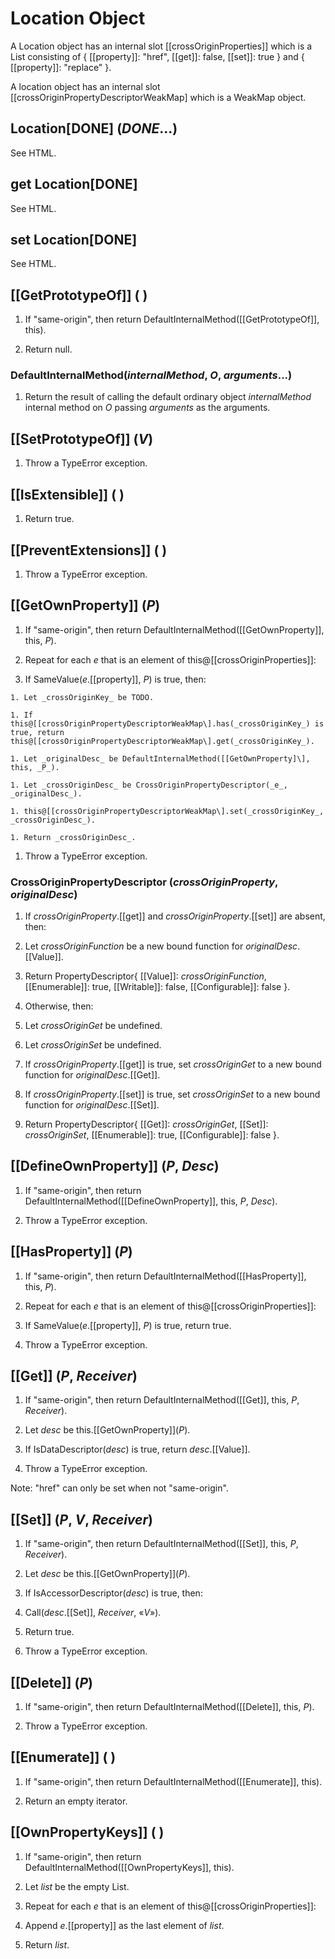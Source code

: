 # Location Object

A Location object has an internal slot [[crossOriginProperties]\] which is a List consisting of { [[property]\]: "href", [[get]\]: false, [[set]\]: true } and { [[property]\]: "replace" }.

A location object has an internal slot [[crossOriginPropertyDescriptorWeakMap\] which is a WeakMap object.

## Location[DONE\] (_DONE_...)

See HTML.

## get Location[DONE]

See HTML.

## set Location[DONE]

See HTML.

## [[GetPrototypeOf]\] ( )

1. If "same-origin", then return DefaultInternalMethod([[GetPrototypeOf]\], this).

1. Return null.

### DefaultInternalMethod(_internalMethod_, _O_, _arguments_...)

1. Return the result of calling the default ordinary object _internalMethod_ internal method on _O_ passing _arguments_ as the arguments.

## [[SetPrototypeOf]\] (_V_)

1. Throw a TypeError exception.

## [[IsExtensible]\] ( )

1. Return true.

## [[PreventExtensions]\] ( )

1. Throw a TypeError exception.

## [[GetOwnProperty]\] (_P_)

1. If "same-origin", then return DefaultInternalMethod([[GetOwnProperty]\], this, _P_).

1. Repeat for each _e_ that is an element of this@[[crossOriginProperties]\]:

  1. If SameValue(_e_.[[property]\], _P_) is true, then:

    1. Let _crossOriginKey_ be TODO.

    1. If this@[[crossOriginPropertyDescriptorWeakMap\].has(_crossOriginKey_) is true, return this@[[crossOriginPropertyDescriptorWeakMap\].get(_crossOriginKey_).

    1. Let _originalDesc_ be DefaultInternalMethod([[GetOwnProperty]\], this, _P_).

    1. Let _crossOriginDesc_ be CrossOriginPropertyDescriptor(_e_, _originalDesc_).

    1. this@[[crossOriginPropertyDescriptorWeakMap\].set(_crossOriginKey_, _crossOriginDesc_).

    1. Return _crossOriginDesc_.

1. Throw a TypeError exception.

### CrossOriginPropertyDescriptor (_crossOriginProperty_, _originalDesc_)

1. If _crossOriginProperty_.[[get]\] and _crossOriginProperty_.[[set]\] are absent, then:

  1. Let _crossOriginFunction_ be a new bound function for _originalDesc_.[[Value]\].

  1. Return PropertyDescriptor{ [[Value]]: _crossOriginFunction_, [[Enumerable]]: true, [[Writable]]: false, [[Configurable]]: false }.

1. Otherwise, then:

  1. Let _crossOriginGet_ be undefined.

  1. Let _crossOriginSet_ be undefined.

  1. If _crossOriginProperty_.[[get]\] is true, set _crossOriginGet_ to a new bound function for _originalDesc_.[[Get]\].

  1. If _crossOriginProperty_.[[set]\] is true, set _crossOriginSet_ to a new bound function for _originalDesc_.[[Set]\].

  1. Return PropertyDescriptor{ [[Get]]: _crossOriginGet_, [[Set]]: _crossOriginSet_, [[Enumerable]]: true, [[Configurable]]: false }.


## [[DefineOwnProperty]\] (_P_, _Desc_)

1. If "same-origin", then return DefaultInternalMethod([[DefineOwnProperty]\], this, _P_, _Desc_).

1. Throw a TypeError exception.

## [[HasProperty]\] (_P_)

1. If "same-origin", then return DefaultInternalMethod([[HasProperty]\], this, _P_).

1. Repeat for each _e_ that is an element of this@[[crossOriginProperties]\]:

  1. If SameValue(_e_.[[property]\], _P_) is true, return true.

1. Throw a TypeError exception.

## [[Get]\] (_P_, _Receiver_)

1. If "same-origin", then return DefaultInternalMethod([[Get]\], this, _P_, _Receiver_).

1. Let _desc_ be this.[[GetOwnProperty]\](_P_).

1. If IsDataDescriptor(_desc_) is true, return _desc_.[[Value]\].

1. Throw a TypeError exception.

Note: "href" can only be set when not "same-origin".

## [[Set]\] (_P_, _V_, _Receiver_)

1. If "same-origin", then return DefaultInternalMethod([[Set]\], this, _P_, _Receiver_).

1. Let _desc_ be this.[[GetOwnProperty]\](_P_).

1. If IsAccessorDescriptor(_desc_) is true, then:

  1. Call(_desc_.[[Set]\], _Receiver_, «_V_»).

  1. Return true.

1. Throw a TypeError exception.

## [[Delete]\] (_P_)

1. If "same-origin", then return DefaultInternalMethod([[Delete]\], this, _P_).

1. Throw a TypeError exception.

## [[Enumerate]\] ( )

1. If "same-origin", then return DefaultInternalMethod([[Enumerate]\], this).

1. Return an empty iterator.

## [[OwnPropertyKeys]\] ( )

1. If "same-origin", then return DefaultInternalMethod([[OwnPropertyKeys]\], this).

1. Let _list_ be the empty List.

1. Repeat for each _e_ that is an element of this@[[crossOriginProperties]\]:

  1. Append _e_.[[property]\] as the last element of _list_.

1. Return _list_.
